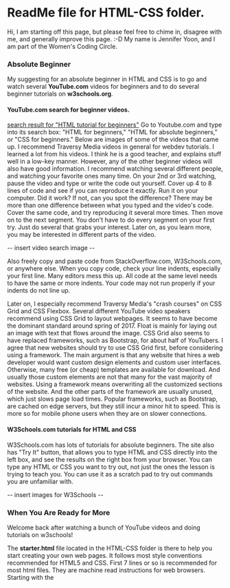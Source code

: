 
# ReadMe file for HTML-CSS folder.

Hi, I am starting off this page, but please feel free to chime in, disagree with me, and generally improve this page. :-D  My name is Jennifer Yoon, and I am part of the Women's Coding Circle.

### Absolute Beginner

My suggesting for an absolute beginner in HTML and CSS is to go and watch several **YouTube.com** videos for beginners and to do several beginner tutorials on **w3schools.org**.

#### YouTube.com search for beginner videos.

[search result for "HTML tutorial for beginners"](https://www.youtube.com/results?search_query=html+tutorial+for+beginners)
Go to Youtube.com and type into its search box: "HTML for beginners," "HTML for absolute beginners,” or "CSS for beginners." Below are images of some of the videos that came up.  I recommend Traversy Media videos in general for webdev tutorials.  I learned a lot from his videos.  I think he is a good teacher, and explains stuff well in a low-key manner.  However, any of the other beginner videos will also have good information.  I recommend watching several different people, and watching your favorite ones many time.  On your 2nd or 3rd watching, pause the video and type or write the code out yourself.  Cover up 4 to 8 lines of code and see if you can reproduce it exactly.  Run it on your computer.  Did it work?  If not, can you spot the difference?  There may be more than one difference between what you typed and the video's code.  Cover the same code, and try reproducing it several more times.  Then move on to the next segment.  You don't have to do every segment on your first try.  Just do several that grabs your interest.  Later on, as you learn more, you may be interested in different parts of the video.

-- insert video search image --

Also freely copy and paste code from StackOverflow.com, W3Schools.com, or anywhere else.  When you copy code, check your line indents, especially your first line.  Many editors mess this up.  All code at the same level needs to have the same or more indents.  Your code may not run properly if your indents do not line up.

Later on, I especially recommend Traversy Media's "crash courses" on CSS Grid and CSS Flexbox.  Several different YouTube video speakers  recommend using CSS Grid to layout webpages.  It seems to have become the dominant standard around spring of 2017.  Float is mainly for laying out an image with text that flows around the image.  CSS Grid also seems to have replaced frameworks, such as Bootstrap, for about half of YouTubers.  I agree that new websites should try to use CSS Grid first, before considering using a framework.  The main argument is that any website that hires a web developer would want custom design elements and custom user interfaces.  Otherwise, many free (or cheap) templates are available for download.  And usually those custom elements are not that many for the vast majority of websites.  Using a framework means overwriting all the customized sections of the website.  And the other parts of the framework are usually unused, which just slows page load times.  Popular frameworks, such as Bootstrap, are cached on edge servers, but they still incur a minor hit to speed.  This is more so for mobile phone users when they are on slower connections.

#### W3Schools.com tutorials for HTML and CSS

W3Schools.com has lots of tutorials for absolute beginners.  The site also has "Try It" button, that allows you to type HTML and CSS directly into the left box, and see the results on the right box from your browser.  You can type any HTML or CSS you want to try out, not just the ones the lesson is trying to teach you.  You can use it as a scratch pad to try out commands you are unfamiliar with.

-- insert images for W3Schools --

### When You Are Ready for More

Welcome back after watching a bunch of YouTube videos and doing tutorials on w3schools!

The **starter.html**  file located in the HTML-CSS folder is there to help you start creating your own web pages.  It follows most style conventions recommended for HTML5 and CSS. First 7 lines or so is recommended for most html files.  They are machine read instructions for web browsers.  Starting with the <title> tag, you can customize your content.  I have used the best coding styles I found for HTML and CSS.  Using a good coding style is especially important once you start working on larger projects with a team.  It also makes it much easier for you to fix your own code later on, say six months later, when you have no idea why you wrote the code in that way. ;-)
  
#### Coding Styles used
  * Line indent:  4 spaces, no tabs.  I find this easier to read.  But more people recommend 2 spaces than 4 spaces.  Both 4 and 2 spaces are preferred over tabs.  (Also for multi-line codes, I increase indent for 2nd to last lines.  About half of others seem to do this.  I find this easier for spotting errors.)

  * Naming convention:  Almost everyone seem to use all-lowercase-hyphen for names.

  * blank lines or white space:  I use one or more blank lines to separate sections.  This is more important for longer files.

  * comments:  /* css comments */  and &lt;!-- html section comments --&gt;   You can also use extra *********** or ------------ to create visual blocks in addition to comment tags.

#### More to follow.

Also, I have added my own working example website in the "Wiki" tab (see top menu).

-- Jennifer May 4, 2018 --
